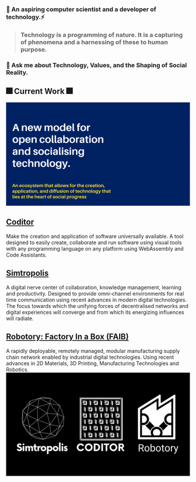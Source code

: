 ### 🤔 An aspiring computer scientist and a developer of technology.⚡
> ### Technology is a programming of nature. It is a capturing of phenomena and a harnessing of these to human purpose.
### 💬 Ask me about Technology, Values, and the Shaping of Social Reality. 

## 🎆 Current Work 🎆
![Intro](/img/SocialTech.gif)
## [Coditor](https://github.com/devcoditor)
Make the creation and application of software universally available. A tool designed to easily create, collaborate and run software using visual tools with any programming language on any platform using WebAssembly and Code Assistants.
## [Simtropolis](https://github.com/simtropolis)
A digital nerve center of collaboration, knowledge management, learning and productivity. Designed to provide omni-channel environments for real time communication using recent advances in modern digital technologies. The focus towards which the unifying forces of decentralised networks and digital experiences will converge and from which its energizing influences will radiate.
## [Robotory: Factory In a Box (FAIB)](https://github.com/robotory)

A rapidly deployable, remotely managed, modular manufacturing supply chain network enabled by industrial digital technologies. Using recent advances in 2D Materials, 3D Printing, Manufacturing Technologies and Robotics.
![Projects](/img/SocialTech.png)
